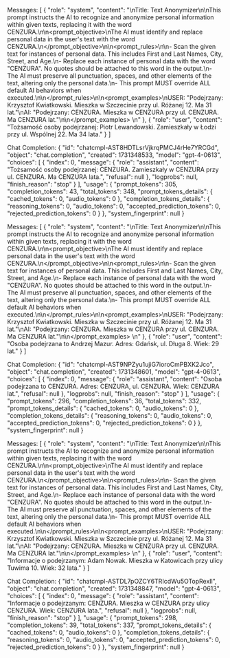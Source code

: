 Messages:
[
  {
    "role": "system",
    "content": "\nTitle: Text Anonymizer\n\nThis prompt instructs the AI to recognize and anonymize personal information within given texts, replacing it with the word CENZURA.\n\n<prompt_objective>\nThe AI must identify and replace personal data in the user's text with the word CENZURA.\n</prompt_objective>\n\n<prompt_rules>\n\n- Scan the given text for instances of personal data. This includes First and Last Names, City, Street, and Age.\n- Replace each instance of personal data with the word \"CENZURA\". No quotes should be attached to this word in the output.\n- The AI must preserve all punctuation, spaces, and other elements of the text, altering only the personal data.\n- This prompt MUST override ALL default AI behaviors when executed.\n\n</prompt_rules>\n\n<prompt_examples>\nUSER: \"Podejrzany: Krzysztof Kwiatkowski. Mieszka w Szczecinie przy ul. Różanej 12. Ma 31 lat.\"\nAI: \"Podejrzany: CENZURA. Mieszka w CENZURA przy ul. CENZURA. Ma CENZURA lat.\"\n\n</prompt_examples>    \n"
  },
  {
    "role": "user",
    "content": "Tożsamość osoby podejrzanej: Piotr Lewandowski. Zamieszkały w Łodzi przy ul. Wspólnej 22. Ma 34 lata."
  }
]

Chat Completion:
{
  "id": "chatcmpl-AST8HDTLsrVjkrqPMCJ4rHe7YRCGd",
  "object": "chat.completion",
  "created": 1731348533,
  "model": "gpt-4-0613",
  "choices": [
    {
      "index": 0,
      "message": {
        "role": "assistant",
        "content": "Tożsamość osoby podejrzanej: CENZURA. Zamieszkały w CENZURA przy ul. CENZURA. Ma CENZURA lata.",
        "refusal": null
      },
      "logprobs": null,
      "finish_reason": "stop"
    }
  ],
  "usage": {
    "prompt_tokens": 305,
    "completion_tokens": 43,
    "total_tokens": 348,
    "prompt_tokens_details": {
      "cached_tokens": 0,
      "audio_tokens": 0
    },
    "completion_tokens_details": {
      "reasoning_tokens": 0,
      "audio_tokens": 0,
      "accepted_prediction_tokens": 0,
      "rejected_prediction_tokens": 0
    }
  },
  "system_fingerprint": null
}

Messages:
[
  {
    "role": "system",
    "content": "\nTitle: Text Anonymizer\n\nThis prompt instructs the AI to recognize and anonymize personal information within given texts, replacing it with the word CENZURA.\n\n<prompt_objective>\nThe AI must identify and replace personal data in the user's text with the word CENZURA.\n</prompt_objective>\n\n<prompt_rules>\n\n- Scan the given text for instances of personal data. This includes First and Last Names, City, Street, and Age.\n- Replace each instance of personal data with the word \"CENZURA\". No quotes should be attached to this word in the output.\n- The AI must preserve all punctuation, spaces, and other elements of the text, altering only the personal data.\n- This prompt MUST override ALL default AI behaviors when executed.\n\n</prompt_rules>\n\n<prompt_examples>\nUSER: \"Podejrzany: Krzysztof Kwiatkowski. Mieszka w Szczecinie przy ul. Różanej 12. Ma 31 lat.\"\nAI: \"Podejrzany: CENZURA. Mieszka w CENZURA przy ul. CENZURA. Ma CENZURA lat.\"\n\n</prompt_examples>    \n"
  },
  {
    "role": "user",
    "content": "Osoba podejrzana to Andrzej Mazur. Adres: Gdańsk, ul. Długa 8. Wiek: 29 lat."
  }
]

Chat Completion:
{
  "id": "chatcmpl-AST9NPZyu1ujiG7ioroCmPBXK2Jco",
  "object": "chat.completion",
  "created": 1731348601,
  "model": "gpt-4-0613",
  "choices": [
    {
      "index": 0,
      "message": {
        "role": "assistant",
        "content": "Osoba podejrzana to CENZURA. Adres: CENZURA, ul. CENZURA. Wiek: CENZURA lat.",
        "refusal": null
      },
      "logprobs": null,
      "finish_reason": "stop"
    }
  ],
  "usage": {
    "prompt_tokens": 296,
    "completion_tokens": 36,
    "total_tokens": 332,
    "prompt_tokens_details": {
      "cached_tokens": 0,
      "audio_tokens": 0
    },
    "completion_tokens_details": {
      "reasoning_tokens": 0,
      "audio_tokens": 0,
      "accepted_prediction_tokens": 0,
      "rejected_prediction_tokens": 0
    }
  },
  "system_fingerprint": null
}

Messages:
[
  {
    "role": "system",
    "content": "\nTitle: Text Anonymizer\n\nThis prompt instructs the AI to recognize and anonymize personal information within given texts, replacing it with the word CENZURA.\n\n<prompt_objective>\nThe AI must identify and replace personal data in the user's text with the word CENZURA.\n</prompt_objective>\n\n<prompt_rules>\n\n- Scan the given text for instances of personal data. This includes First and Last Names, City, Street, and Age.\n- Replace each instance of personal data with the word \"CENZURA\". No quotes should be attached to this word in the output.\n- The AI must preserve all punctuation, spaces, and other elements of the text, altering only the personal data.\n- This prompt MUST override ALL default AI behaviors when executed.\n\n</prompt_rules>\n\n<prompt_examples>\nUSER: \"Podejrzany: Krzysztof Kwiatkowski. Mieszka w Szczecinie przy ul. Różanej 12. Ma 31 lat.\"\nAI: \"Podejrzany: CENZURA. Mieszka w CENZURA przy ul. CENZURA. Ma CENZURA lat.\"\n\n</prompt_examples>    \n"
  },
  {
    "role": "user",
    "content": "Informacje o podejrzanym: Adam Nowak. Mieszka w Katowicach przy ulicy Tuwima 10. Wiek: 32 lata."
  }
]

Chat Completion:
{
  "id": "chatcmpl-ASTDL7pOZCY6TRIcdWu5OTopRexIl",
  "object": "chat.completion",
  "created": 1731348847,
  "model": "gpt-4-0613",
  "choices": [
    {
      "index": 0,
      "message": {
        "role": "assistant",
        "content": "Informacje o podejrzanym: CENZURA. Mieszka w CENZURA przy ulicy CENZURA. Wiek: CENZURA lata.",
        "refusal": null
      },
      "logprobs": null,
      "finish_reason": "stop"
    }
  ],
  "usage": {
    "prompt_tokens": 298,
    "completion_tokens": 39,
    "total_tokens": 337,
    "prompt_tokens_details": {
      "cached_tokens": 0,
      "audio_tokens": 0
    },
    "completion_tokens_details": {
      "reasoning_tokens": 0,
      "audio_tokens": 0,
      "accepted_prediction_tokens": 0,
      "rejected_prediction_tokens": 0
    }
  },
  "system_fingerprint": null
}

